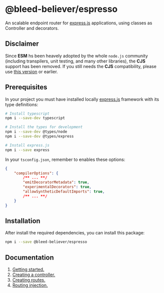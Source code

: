 # @bleed-believer/espresso
An scalable endpoint router for [express.js](https://www.npmjs.com/package/express) applications, using classes as Controller and decorators.

## Disclaimer
Since __ESM__ hs been heavely adopted by the whole `node.js` community (including transpilers, unit testing, and many other libraries), the __CJS__ support has been removed. If you still needs the __CJS__ compatibility, please use [this version](https://www.npmjs.com/package/@bleed-believer/espresso/v/0.10.3) or earlier.

## Prerequisites
In your project you must have installed locally [express.js](https://www.npmjs.com/package/express) framework with its type definitions:
```bash
# Install typescript
npm i --save-dev typescript

# Install the types for development
npm i --save-dev @types/node
npm i --save-dev @types/express

# Install express.js
npm i --save express
```

In your `tsconfig.json`, remember to enables these options:
```json
{
    "compilerOptions": {
        /** ... **/
        "emitDecoratorMetadata": true,
        "experimentalDecorators": true,
        "allowSyntheticDefaultImports": true,
        /** ... **/
    }
}
```


## Installation
After install the required dependencies, you can install this package:
```bash
npm i --save @bleed-believer/espresso
```

## Documentation
1. [Getting started.](/docs/espresso/getting-started.md)
1. [Creating a controller.](/docs/espresso/controllers.md)
1. [Creating routes.](/docs/espresso/routes.md)
1. [Routing injection.](/docs/espresso/injection.md)